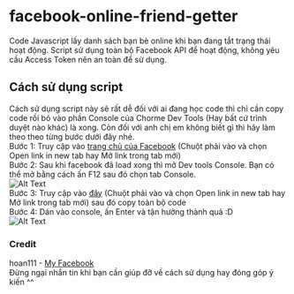 # facebook-online-friend-getter

Code Javascript lấy danh sách bạn bè online khi bạn đang tắt trạng thái hoạt động. Script sử dụng toàn bộ Facebook API để hoạt động, không yêu cầu Access Token nên an toàn để sử dụng.

## Cách sử dụng script
Cách sử dụng script này sẽ rất dễ đối với ai đang học code thì chỉ cần copy code rồi bỏ vào phần Console của Chorme Dev Tools (Hay bất cứ trình duyệt nào khác) là xong. Còn đối với anh chị em không biết gì thì hãy làm theo theo từng bước dưới đây nhé.</br>
Bước 1: Truy cập vào [trang chủ của Facebook](https://fb.com) (Chuột phải vào và chọn Open link in new tab hay Mở link trong tab mới)</br>
Bước 2: Sau khi facebook đã load xong thì mở Dev tools Console. Bạn có thể mở bằng cách ấn F12 sau đó chọn tab Console.</br>
![Alt Text](https://support.patreon.com/hc/article_attachments/4405496920333/Chrome-Console.gif)</br>
Bước 3: Truy cập vào [đây](https://raw.githubusercontent.com/hoan111/facebook-online-friend-getter/main/facebook-online-friends.js) (Chuột phải vào và chọn Open link in new tab hay Mở link trong tab mới) sau đó copy toàn bộ code</br>
Bước 4: Dán vào console, ấn Enter và tận hưởng thành quả :D</br>
![Alt Text](https://media.giphy.com/media/gUcmzvDa7TqG1IPa99/giphy.gif)</br>
### Credit
hoan111 - [My Facebook](https://fb.com/te.nguyenku)</br>
Đừng ngại nhắn tin khi bạn cần giúp đỡ về cách sử dụng hay đóng góp ý kiến ^^




